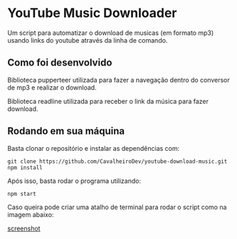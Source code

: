 # YouTube Music Downloader

Um script para automatizar o download de musicas (em formato mp3) usando links do youtube através da linha de comando.

## Como foi desenvolvido

Biblioteca pupperteer utilizada para fazer a navegação dentro do conversor de mp3 e realizar o download.

Biblioteca readline utilizada para receber o link da música para fazer download.

## Rodando em sua máquina

Basta clonar o repositório e instalar as dependências com: 

```
git clone https://github.com/CavalheiroDev/youtube-download-music.git
npm install
```

Após isso, basta rodar o programa utilizando:
```
npm start
```

Caso queira pode criar uma atalho de terminal para rodar o script como na imagem abaixo:

[screenshot](screnshots/screenshot1)
